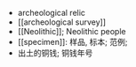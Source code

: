 - archeological relic
- [[archeological survey]]
- [[Neolithic]]; Neolithic people
- [[specimen]]: 样品, 标本; 范例;
- 出土的铜钱; 铜钱年号
